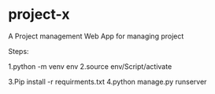 # project-x
A Project management Web App for managing project


Steps:

1.python -m venv env
2.source env/Script/activate

3.Pip install -r requirments.txt
4.python manage.py runserver
